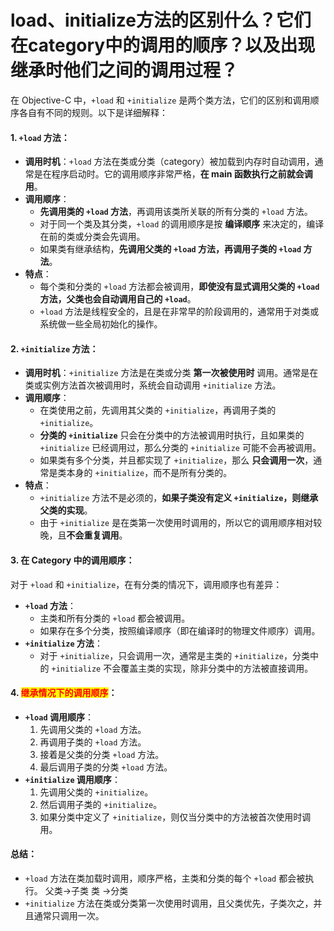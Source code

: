 # load、initialize方法的区别什么？它们在category中的调用的顺序？以及出现继承时他们之间的调用过程？

在 Objective-C 中，`+load` 和 `+initialize` 是两个类方法，它们的区别和调用顺序各自有不同的规则。以下是详细解释：

#### 1. `+load` 方法：

* **调用时机**：`+load` 方法在类或分类（category）被加载到内存时自动调用，通常是在程序启动时。它的调用顺序非常严格，**在 main 函数执行之前就会调用**。
* **调用顺序**：
  * **先调用类的 `+load` 方法**，再调用该类所关联的所有分类的 `+load` 方法。
  * 对于同一个类及其分类，`+load` 的调用顺序是按 **编译顺序** 来决定的，编译在前的类或分类会先调用。
  * 如果类有继承结构，**先调用父类的 `+load` 方法，再调用子类的 `+load` 方法**。
* **特点**：
  * 每个类和分类的 `+load` 方法都会被调用，**即使没有显式调用父类的 `+load` 方法，父类也会自动调用自己的 `+load`**。
  * `+load` 方法是线程安全的，且是在非常早的阶段调用的，通常用于对类或系统做一些全局初始化的操作。

#### 2. `+initialize` 方法：

* **调用时机**：`+initialize` 方法是在类或分类 **第一次被使用时** 调用。通常是在类或实例方法首次被调用时，系统会自动调用 `+initialize` 方法。
* **调用顺序**：
  * 在类使用之前，先调用其父类的 `+initialize`，再调用子类的 `+initialize`。
  * **分类的 `+initialize`** 只会在分类中的方法被调用时执行，且如果类的 `+initialize` 已经调用过，那么分类的 `+initialize` 可能不会再被调用。
  * 如果类有多个分类，并且都实现了 `+initialize`，那么 **只会调用一次**，通常是类本身的 `+initialize`，而不是所有分类的。
* **特点**：
  * `+initialize` 方法不是必须的，**如果子类没有定义 `+initialize`，则继承父类的实现**。
  * 由于 `+initialize` 是在类第一次使用时调用的，所以它的调用顺序相对较晚，且**不会重复调用**。

#### 3. 在 Category 中的调用顺序：

对于 `+load` 和 `+initialize`，在有分类的情况下，调用顺序也有差异：

* **`+load` 方法**：
  * 主类和所有分类的 `+load` 都会被调用。
  * 如果存在多个分类，按照编译顺序（即在编译时的物理文件顺序）调用。
* **`+initialize` 方法**：
  * 对于 `+initialize`，只会调用一次，通常是主类的 `+initialize`，分类中的 `+initialize` 不会覆盖主类的实现，除非分类中的方法被直接调用。

#### 4. <mark style="color:red;">继承情况下的调用顺序</mark>：

* **`+load` 调用顺序**：
  1. 先调用父类的 `+load` 方法。
  2. 再调用子类的 `+load` 方法。
  3. 接着是父类的分类 `+load` 方法。
  4. 最后调用子类的分类 `+load` 方法。
* **`+initialize` 调用顺序**：
  1. 先调用父类的 `+initialize`。
  2. 然后调用子类的 `+initialize`。
  3. 如果分类中定义了 `+initialize`，则仅当分类中的方法被首次使用时调用。

#### 总结：

* `+load` 方法在类加载时调用，顺序严格，主类和分类的每个 `+load` 都会被执行。 父类->子类  类 ->分类
* `+initialize` 方法在类或分类第一次使用时调用，且父类优先，子类次之，并且通常只调用一次。
